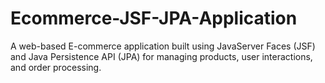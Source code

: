 # Ecommerce-JSF-JPA-Application
A web-based E-commerce application built using JavaServer Faces (JSF) and Java Persistence API (JPA) for managing products, user interactions, and order processing.
